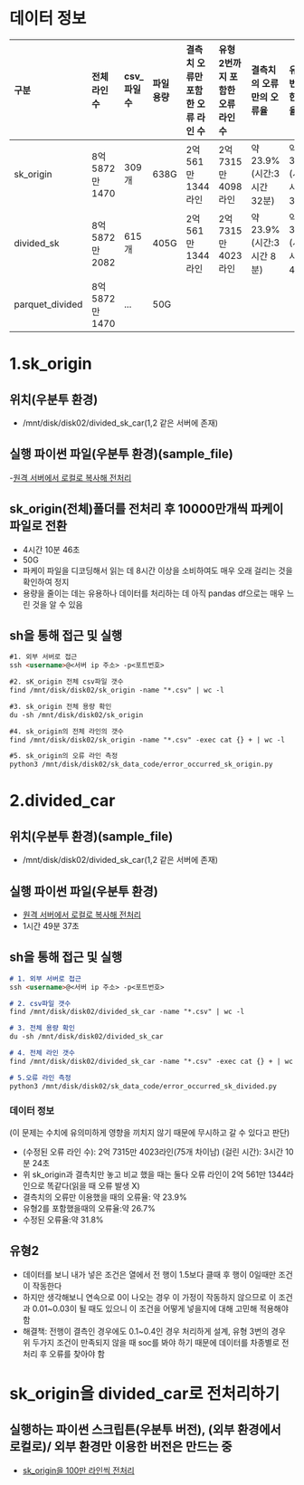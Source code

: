 # 데이터 정보
| 구분  | 전체 라인 수 |csv_파일 수| 파일 용량 | 결측치 오류만 포함한 오류 라인 수 | 유형 2번까지 포함한 오류 라인 수 | 결측치의 오류만의 오류율 | 유형 2번 포함한 오류율 |
|:-----------|:--------------|:------------|:-----------|:-------------------------------|:--------------------------------|:------------------------|:----------------------|
| sk_origin |8억 5872만 1470|  309개      |   638G     |     2억 561만 1344라인          |  2억 7315만 4098라인            |약 23.9%(시간:3시간 32분)|약 31.8%(시간:3시간 33분)|
|divided_sk  |8억 5872만 2082|  615개      |   405G     |     2억 561만 1344라인          |  2억 7315만 4023라인            |약 23.9%(시간:3시간 8분)|약 31.8%(시간:1시간 49분)|
|parquet_divided|8억 5872만 1470|...|50G|| |||


# 1.sk_origin
## 위치(우분투 환경)
- /mnt/disk/disk02/divided_sk_car(1,2 같은 서버에 존재)
## 실행 파이썬 파일(우분투 환경)(sample_file)
-[원격 서버에서 로컬로 복사해 전처리](https://github.com/dkim-04/Achievement/blob/c06058f6efd52ee7174c6285cd775114a688c704/ev_data/ev_data_component/sk_origin/code/readme.md)

## sk_origin(전체)폴더를 전처리 후 10000만개씩 파케이 파일로 전환
- 4시간 10분 46초
- 50G
- 파케이 파일을 디코딩해서 읽는 데 8시간 이상을 소비하여도 매우 오래 걸리는 것을 확인하여 정지
- 용량을 줄이는 데는 유용하나 데이터를 처리하는 데 아직 pandas df으로는 매우 느린 것을 알 수 있음 


## sh을 통해 접근 및 실행
```markdown
#1. 외부 서버로 접근
ssh <username>@<서버 ip 주소> -p<포트번호>
```

```markdown
#2. sK_origin 전체 csv파일 갯수
find /mnt/disk/disk02/sk_origin -name "*.csv" | wc -l 
```

```markdown
#3. sk_origin 전체 용량 확인
du -sh /mnt/disk/disk02/sk_origin 
```

```markdown
#4. sk_origin의 전체 라인의 갯수
find /mnt/disk/disk02/sk_origin -name "*.csv" -exec cat {} + | wc -l 
```

```markdown
#5. sk_origin의 오류 라인 측정
python3 /mnt/disk/disk02/sk_data_code/error_occurred_sk_origin.py
```

# 2.divided_car
## 위치(우분투 환경)(sample_file)
- /mnt/disk/disk02/divided_sk_car(1,2 같은 서버에 존재)

## 실행 파이썬 파일(우분투 환경)
- [원격 서버에서 로컬로 복사해 전처리](https://github.com/dkim-04/Achievement/blob/e793f75ea1a28fa7ee25283c569f3a0a41f0eeb2/ev_data/ev_data_component/sk_origin/code/readme.md)
- 1시간 49분 37초

## sh을 통해 접근 및 실행
```markdown
# 1. 외부 서버로 접근
ssh <username>@<서버 ip 주소> -p<포트번호>
```

```markdown
# 2. csv파일 갯수
find /mnt/disk/disk02/divided_sk_car -name "*.csv" | wc -l 
```

```markdown
# 3. 전체 용량 확인
du -sh /mnt/disk/disk02/divided_sk_car
```

```markdown
# 4. 전체 라인 갯수
find /mnt/disk/disk02/divided_sk_car -name "*.csv" -exec cat {} + | wc -l 
```

```markdown
# 5.오류 라인 측정
python3 /mnt/disk/disk02/sk_data_code/error_occurred_sk_divided.py
```

### 데이터 정보
  (이 문제는 수치에 유의미하게 영향을 끼치지 않기 때문에 무시하고 갈 수 있다고 판단)
- (수정된 오류 라인 수): 2억 7315만 4023라인(75개 차이남)
  (걸린 시간): 3시간 10분 24초
- 위 sk_origin과 결측치만 놓고 비교 했을 때는 둘다 오류 라인이 2억 561만 1344라인으로 똑같다(읽을 때 오류 발생 X)
-  결측치의 오류만 이용했을 때의 오류율: 약 23.9%
-  유형2를 포함했을때의 오류율:약 26.7%
-  수정된 오류율:약 31.8%

## 유형2
- 데이터를 보니 내가 넣은 조건은 열에서 전 행이 1.5보다 클때 후 행이 0일때만 조건이 작동한다
- 하지만 생각해보니 연속으로 0이 나오는 경우 이 가정이 작동하지 않으므로 이 조건과 0.01~0.03이 될 때도 있으니 이 조건을 어떻게 넣을지에 대해 고민해 적용해야 함
- 해결책: 전행이 결측인 경우에도 0.1~0.4인 경우 처리하게 설계, 유형 3번의 경우 위 두가지 조건이 만족되지 않을 때 soc를 봐야 하기 때문에 데이터를 차종별로 전처리 후 오류를 찾아야 함


# sk_origin을 divided_car로 전처리하기
## 실행하는 파이썬 스크립튼(우분투 버전), (외부 환경에서 로컬로)/ 외부 환경만 이용한 버전은 만드는 중
- [sk_origin을 100만 라인씩 전처리](https://github.com/dkim-04/Achievement/blob/3b961503e731cbc400c5178d289efc1cff657017/%EC%A0%84%EA%B8%B0%EC%B0%A8_%EB%8D%B0%EC%9D%B4%ED%84%B0/%EC%A0%84%EA%B8%B0%EC%B0%A8_%EB%8D%B0%EC%9D%B4%ED%84%B0_%EA%B5%AC%EC%84%B1/sk_origin/code/division_large_file_sk.py)
